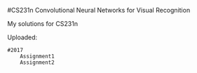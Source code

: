 #CS231n
Convolutional Neural Networks for Visual Recognition

My solutions for CS231n

Uploaded:

	#2017
		Assignment1
		Assignment2